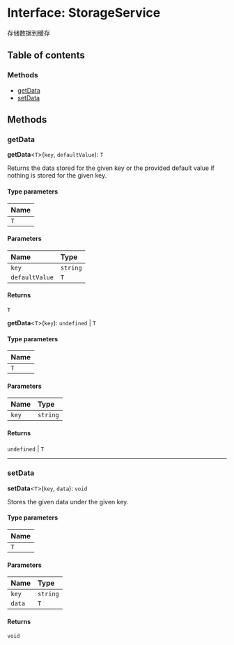 # Interface: StorageService

存储数据到缓存

## Table of contents

### Methods

* [getData](/auto-docs/free-layout-editor/interfaces/StorageService.md#getdata)
* [setData](/auto-docs/free-layout-editor/interfaces/StorageService.md#setdata)

## Methods

### getData

**getData**<`T`>(`key`, `defaultValue`): `T`

Returns the data stored for the given key or the provided default value if nothing is stored for the given key.

#### Type parameters

| Name |
| :------ |
| `T` |

#### Parameters

| Name | Type |
| :------ | :------ |
| `key` | `string` |
| `defaultValue` | `T` |

#### Returns

`T`

**getData**<`T`>(`key`): `undefined` | `T`

#### Type parameters

| Name |
| :------ |
| `T` |

#### Parameters

| Name | Type |
| :------ | :------ |
| `key` | `string` |

#### Returns

`undefined` | `T`

***

### setData

**setData**<`T`>(`key`, `data`): `void`

Stores the given data under the given key.

#### Type parameters

| Name |
| :------ |
| `T` |

#### Parameters

| Name | Type |
| :------ | :------ |
| `key` | `string` |
| `data` | `T` |

#### Returns

`void`
